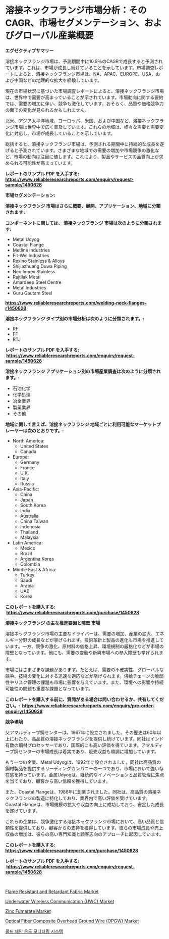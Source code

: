 <p><h1>溶接ネックフランジ市場分析：そのCAGR、市場セグメンテーション、およびグローバル産業概要</h1></p><p><strong>エグゼクティブサマリー</strong></p>
<p><p>溶接ネックフランジ市場は、予測期間中に10.9％のCAGRで成長すると予測されています。これは、市場が成長し続けていることを示しています。市場調査レポートによると、溶接ネックフランジ市場は、NA、APAC、EUROPE、USA、および中国などの地理的な拡大を経験しています。</p><p>現在の市場状況に基づいた市場調査レポートによると、溶接ネックフランジ市場は、世界中で需要が高まっていることが示されています。市場動向に関する要約では、需要の増加に伴い、競争も激化しています。おそらく、品質や価格競争力の面での変化が見られるかもしれません。</p><p>北米、アジア太平洋地域、ヨーロッパ、米国、および中国など、溶接ネックフランジ市場は世界中で広く普及しています。これらの地域は、様々な需要と需要変化に対応し、市場が成長していることを示しています。</p><p>総括すると、溶接ネックフランジ市場は、予測される期間中に持続的な成長を遂げると予測されています。さまざまな地域での需要の増加や市場競争の激化など、市場の動向は注目に値します。これにより、製品やサービスの品質向上が求められる可能性が高まっています。</p></p>
<p><strong>レポートのサンプル PDF を入手する: <a href="https://www.reliableresearchreports.com/enquiry/request-sample/1450628">https://www.reliableresearchreports.com/enquiry/request-sample/1450628</a></strong></p>
<p><strong>市場セグメンテーション:</strong></p>
<p><strong> 溶接ネックフランジ 市場はさらに概要、展開、アプリケーション、地域に分類されます :</strong></p>
<p><strong>コンポーネントに関しては、 溶接ネックフランジ 市場は次のように分類されます: &nbsp;</strong></p>
<p><ul><li>Metal Udyog</li><li>Coastal Flange</li><li>Metline Industries</li><li>Fit-Wel Industries</li><li>Rexino Stainless & Alloys</li><li>Shijiazhuang Duwa Piping</li><li>Neo Impex Stainless</li><li>Rajtilak Metal</li><li>Amardeep Steel Centre</li><li>Metal Industries</li><li>Guru Gautam Steel</li></ul></p>
<p><strong><a href="https://www.reliableresearchreports.com/welding-neck-flanges-r1450628">https://www.reliableresearchreports.com/welding-neck-flanges-r1450628</a></strong></p>
<p><strong> 溶接ネックフランジ タイプ別の市場分析は次のように分類されます。:</strong></p>
<p><ul><li>RF</li><li>FF</li><li>RTJ</li></ul></p>
<p><strong>レポートのサンプル PDF を入手する: &nbsp;<a href="https://www.reliableresearchreports.com/enquiry/request-sample/1450628">https://www.reliableresearchreports.com/enquiry/request-sample/1450628</a></strong></p>
<p><strong> 溶接ネックフランジ アプリケーション別の市場産業調査は次のように分類されます。:</strong></p>
<p><ul><li>石油化学</li><li>化学処理</li><li>冶金業界</li><li>製薬業界</li><li>その他</li></ul></p>
<p><strong>地域に関して言えば、溶接ネックフランジ 地域ごとに利用可能なマーケットプレーヤーは次のとおりです。:</strong></p>
<p><ul>
    <li>
        North America:
        <ul>
            <li>United States</li>
            <li>Canada</li>
        </ul>
    </li>
    <li>
        Europe:
        <ul>
            <li>Germany</li>
            <li>France</li>
            <li>U.K.</li>
            <li>Italy</li>
            <li>Russia</li>
        </ul>
    </li>
    <li>
        Asia-Pacific:
        <ul>
            <li>China</li>
            <li>Japan</li>
            <li>South Korea</li>
            <li>India</li>
            <li>Australia</li>
            <li>China Taiwan</li>
            <li>Indonesia</li>
            <li>Thailand</li>
            <li>Malaysia</li>
        </ul>
    </li>
    <li>
        Latin America:
        <ul>
            <li>Mexico</li>
            <li>Brazil</li>
            <li>Argentina Korea</li>
            <li>Colombia</li>
        </ul>
    </li>
    <li>
        Middle East & Africa:
        <ul>
            <li>Turkey</li>
            <li>Saudi</li>
            <li>Arabia</li>
            <li>UAE</li>
            <li>Korea</li>
        </ul>
    </li>
    </ul></p>
<p><strong>このレポートを購入する: &nbsp;<a href="https://www.reliableresearchreports.com/purchase/1450628">https://www.reliableresearchreports.com/purchase/1450628</a></strong></p>
<p><strong>溶接ネックフランジ の主な推進要因と障壁 市場</strong></p>
<p><p>溶接ネックフランジ市場の主要なドライバーは、需要の増加、産業の拡大、エネルギー分野の成長などが挙げられます。技術革新と製品の進化も市場を推進しています。一方、競争の激化、原材料の価格上昇、環境規制の厳格化などが市場の障壁となっています。他にも、需要の変動や新興市場への参入障壁も挙げられます。</p><p>市場にはさまざまな課題があります。たとえば、需要の不確実性、グローバルな競争、技術の変化に対する迅速な適応などが挙げられます。供給チェーンの脆弱性やリスク管理の課題も市場に影響を与えています。また、環境への影響や持続可能性の問題も重要な課題となっています。</p></p>
<p><strong>このレポートを購入する前に、質問がある場合は問い合わせるか、共有してください。:&nbsp; <a href="https://www.reliableresearchreports.com/enquiry/pre-order-enquiry/1450628">https://www.reliableresearchreports.com/enquiry/pre-order-enquiry/1450628</a></strong></p>
<p><strong>競争環境</strong></p>
<p><p>父アマルディープ鋼センターは、1967年に設立されました。その歴史は60年以上にわたり、高品質の溶接ネックフランジを提供し続けています。同社はインド有数の鋼材プロセッサーであり、国際的にも高い評価を得ています。アマルディープ鋼センターの市場成長は着実であり、販売収益も順調に増加しています。</p><p>もう一つの企業、Metal Udyogは、1992年に設立されました。同社は高品質の鋼材製品を提供するリーディングカンパニーの一つであり、市場において強い存在感を持っています。金属Udyogは、継続的なイノベーションと品質管理に焦点を当てており、顧客から高い信頼を獲得しています。</p><p>また、Coastal Flangeは、1986年に創業されました。同社は、高品質の溶接ネックフランジの製造に特化しており、業界内で高い評価を受けています。Coastal Flangeは、市場規模の拡大や収益の向上に成功しており、安定した成長を遂げています。</p><p>これらの企業は、競争激化する溶接ネックフランジ市場において、高い品質と信頼性を提供しており、顧客からの支持を獲得しています。彼らの市場成長や売上収益の増加は、彼らの高い専門知識と顧客志向のアプローチに起因しています。</p></p>
<p><strong>このレポートを購入する: &nbsp; <a href="https://www.reliableresearchreports.com/purchase/1450628">https://www.reliableresearchreports.com/purchase/1450628</a></strong></p>
<p><strong>レポートのサンプル PDF を入手する: &nbsp;<a href="https://www.reliableresearchreports.com/enquiry/request-sample/1450628">https://www.reliableresearchreports.com/enquiry/request-sample/1450628</a></strong><strong></strong></p>
<p>&nbsp;</p>
<p><p><a href="https://www.linkedin.com/pulse/flame-resistant-retardant-fabric-market-research-report-ejxcf?trackingId=gOfsxihD9pHgIFrDJcD%2FhQ%3D%3D">Flame Resistant and Retardant Fabric Market</a></p><p><a href="https://github.com/jsmusil/Market-Research-Report-List-2/blob/main/underwater-wireless-communication-uwc-market.md">Underwater Wireless Communication (UWC) Market</a></p><p><a href="https://www.linkedin.com/pulse/zinc-fumarate-market-goal-estimating-size-future-growth-wpw4c?trackingId=FCdKMNC5zZkY%2FlysMnBgpw%3D%3D">Zinc Fumarate Market</a></p><p><a href="https://github.com/yemakinde/Market-Research-Report-List-2/blob/main/optical-fiber-composite-overhead-ground-wire-opgw-market.md">Optical Fiber Composite Overhead Ground Wire (OPGW) Market</a></p><p><a href="https://github.com/iansanftyord09878/Market-Research-Report-List-1/blob/main/253637518916.md">콜드 체인 온도 모니터링 시스템</a></p></p>